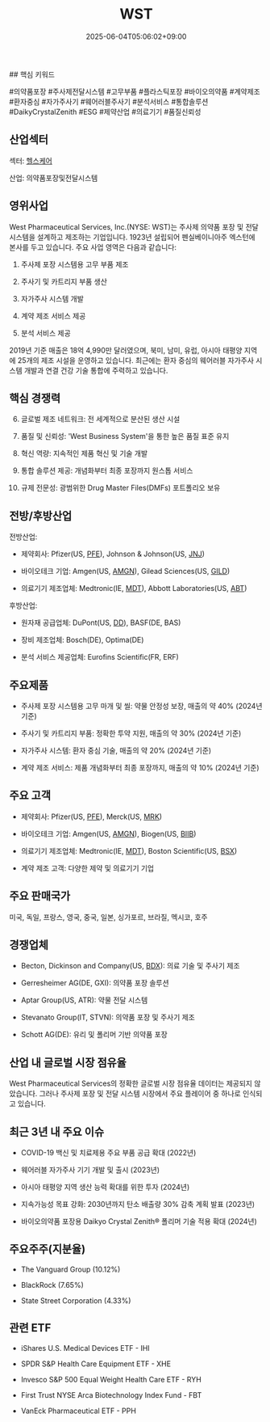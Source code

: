 ﻿---
title: "WST"
date: 2025-06-04T05:06:02+09:00
lastmod: 2025-06-04T05:06:02+09:00
type: docs
sidebar:
  open: true
weight: 976
---
<div style="display:none">
  <meta property="article:published_time" content="2025-06-03T20:06:02Z" />
  <meta property="article:modified_time" content="2025-06-03T20:06:02Z" />
</div>
## 핵심 키워드

#의약품포장 #주사제전달시스템 #고무부품 #플라스틱포장 #바이오의약품 #계약제조 #환자중심 #자가주사기 #웨어러블주사기 #분석서비스 #통합솔루션 #DaikyCrystalZenith #ESG #제약산업 #의료기기 #품질신뢰성

## 산업섹터

섹터: [헬스케어](/industry-study/2산업헬스케어/)

산업: 의약품포장및전달시스템

## 영위사업

West Pharmaceutical Services, Inc.(NYSE: WST)는 주사제 의약품 포장 및 전달 시스템을 설계하고 제조하는 기업입니다. 1923년 설립되어 펜실베이니아주 엑스턴에 본사를 두고 있습니다. 주요 사업 영역은 다음과 같습니다:

1. 주사제 포장 시스템용 고무 부품 제조
    
2. 주사기 및 카트리지 부품 생산
    
3. 자가주사 시스템 개발
    
4. 계약 제조 서비스 제공
    
5. 분석 서비스 제공

2019년 기준 매출은 18억 4,990만 달러였으며, 북미, 남미, 유럽, 아시아 태평양 지역에 25개의 제조 시설을 운영하고 있습니다. 최근에는 환자 중심의 웨어러블 자가주사 시스템 개발과 연결 건강 기술 통합에 주력하고 있습니다.

## 핵심 경쟁력

6. 글로벌 제조 네트워크: 전 세계적으로 분산된 생산 시설
    
7. 품질 및 신뢰성: 'West Business System'을 통한 높은 품질 표준 유지
    
8. 혁신 역량: 지속적인 제품 혁신 및 기술 개발
    
9. 통합 솔루션 제공: 개념화부터 최종 포장까지 원스톱 서비스
    
10. 규제 전문성: 광범위한 Drug Master Files(DMFs) 포트폴리오 보유

## 전방/후방산업

전방산업:

- 제약회사: Pfizer(US, [PFE](/company-analysis/pfe/)), Johnson & Johnson(US, [JNJ](/company-analysis/jnj/))
    
- 바이오테크 기업: Amgen(US, [AMGN](/company-analysis/amgn/)), Gilead Sciences(US, [GILD](/company-analysis/gild/))
    
- 의료기기 제조업체: Medtronic(IE, [MDT](/company-analysis/mdt/)), Abbott Laboratories(US, [ABT](/company-analysis/abt/))

후방산업:

- 원자재 공급업체: DuPont(US, [DD](/company-analysis/dd/)), BASF(DE, BAS)
    
- 장비 제조업체: Bosch(DE), Optima(DE)
    
- 분석 서비스 제공업체: Eurofins Scientific(FR, ERF)

## 주요제품

- 주사제 포장 시스템용 고무 마개 및 씰: 약물 안정성 보장, 매출의 약 40% (2024년 기준)
    
- 주사기 및 카트리지 부품: 정확한 투약 지원, 매출의 약 30% (2024년 기준)
    
- 자가주사 시스템: 환자 중심 기술, 매출의 약 20% (2024년 기준)
    
- 계약 제조 서비스: 제품 개념화부터 최종 포장까지, 매출의 약 10% (2024년 기준)

## 주요 고객

- 제약회사: Pfizer(US, [PFE](/company-analysis/pfe/)), Merck(US, [MRK](/company-analysis/mrk/))
    
- 바이오테크 기업: Amgen(US, [AMGN](/company-analysis/amgn/)), Biogen(US, [BIIB](/company-analysis/biib/))
    
- 의료기기 제조업체: Medtronic(IE, [MDT](/company-analysis/mdt/)), Boston Scientific(US, [BSX](/company-analysis/bsx/))
    
- 계약 제조 고객: 다양한 제약 및 의료기기 기업

## 주요 판매국가

미국, 독일, 프랑스, 영국, 중국, 일본, 싱가포르, 브라질, 멕시코, 호주

## 경쟁업체

- Becton, Dickinson and Company(US, [BDX](/company-analysis/bdx/)): 의료 기술 및 주사기 제조
    
- Gerresheimer AG(DE, GXI): 의약품 포장 솔루션
    
- Aptar Group(US, ATR): 약물 전달 시스템
    
- Stevanato Group(IT, STVN): 의약품 포장 및 주사기 제조
    
- Schott AG(DE): 유리 및 폴리머 기반 의약품 포장

## 산업 내 글로벌 시장 점유율

West Pharmaceutical Services의 정확한 글로벌 시장 점유율 데이터는 제공되지 않았습니다. 그러나 주사제 포장 및 전달 시스템 시장에서 주요 플레이어 중 하나로 인식되고 있습니다.

## 최근 3년 내 주요 이슈

- COVID-19 백신 및 치료제용 주요 부품 공급 확대 (2022년)
    
- 웨어러블 자가주사 기기 개발 및 출시 (2023년)
    
- 아시아 태평양 지역 생산 능력 확대를 위한 투자 (2024년)
    
- 지속가능성 목표 강화: 2030년까지 탄소 배출량 30% 감축 계획 발표 (2023년)
    
- 바이오의약품 포장용 Daikyo Crystal Zenith® 폴리머 기술 적용 확대 (2024년)

## 주요주주(지분율)

- The Vanguard Group (10.12%)
    
- BlackRock (7.65%)
    
- State Street Corporation (4.33%)

## 관련 ETF

- iShares U.S. Medical Devices ETF - IHI
    
- SPDR S&P Health Care Equipment ETF - XHE
    
- Invesco S&P 500 Equal Weight Health Care ETF - RYH
    
- First Trust NYSE Arca Biotechnology Index Fund - FBT
    
- VanEck Pharmaceutical ETF - PPH

